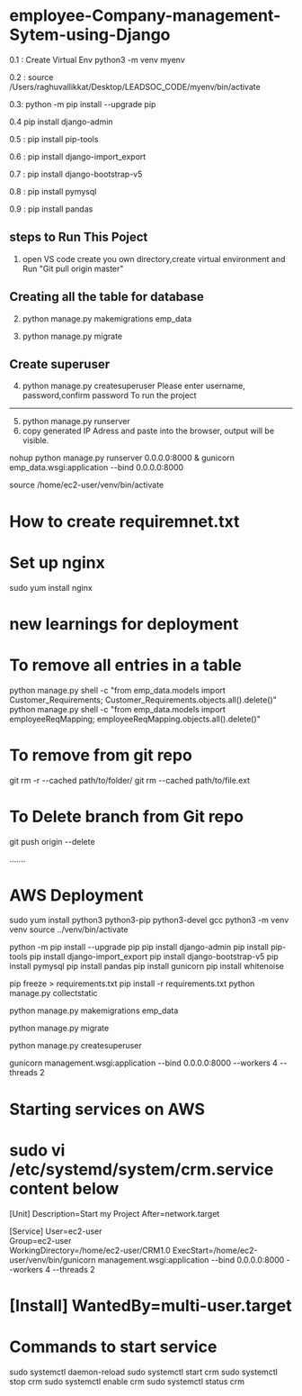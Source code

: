 # employee-Company-management-Sytem-using-Django

0.1 : Create Virtual Env
python3 -m venv myenv

0.2 : source /Users/raghuvallikkat/Desktop/LEADSOC_CODE/myenv/bin/activate

0.3: python -m pip install --upgrade pip

0.4 pip install django-admin

0.5 : pip install pip-tools

0.6 : pip install django-import_export

0.7 : pip install django-bootstrap-v5

0.8 : pip install pymysql

0.9 : pip install pandas



steps to Run This Poject
-------------------------

1. open VS code create you own directory,create virtual environment and
Run "Git pull origin master"

Creating all the table for database
--------------------------------
2. python manage.py makemigrations emp_data

3. python manage.py migrate

Create superuser
----------------
4. python manage.py createsuperuser
Please enter username, password,confirm password
To run the project
------------------

5. python manage.py runserver
6. copy generated IP Adress and paste into the browser, output will be visible. 

nohup python manage.py runserver 0.0.0.0:8000 &
gunicorn emp_data.wsgi:application --bind 0.0.0.0:8000

source /home/ec2-user/venv/bin/activate

# How to create requiremnet.txt





<!-- Note : here wsgi.py is inside management folder. Thats why management.wsgi:application is given -->

# Set up nginx
sudo yum install nginx

# new learnings for deployment





# To remove all entries in a table
python manage.py shell -c "from emp_data.models  import Customer_Requirements; Customer_Requirements.objects.all().delete()"
python manage.py shell -c "from emp_data.models  import employeeReqMapping; employeeReqMapping.objects.all().delete()"


# To remove from git repo
git rm -r --cached path/to/folder/
git rm --cached path/to/file.ext

# To Delete branch from Git repo
git push origin --delete <branch-name>


.......

AWS Deployment
==============

sudo yum install python3 python3-pip python3-devel gcc
python3 -m venv venv
source ../venv/bin/activate


python -m pip install --upgrade pip
pip install django-admin
pip install pip-tools
pip install django-import_export
pip install django-bootstrap-v5
pip install pymysql
pip install pandas
pip install gunicorn
pip install whitenoise

pip freeze > requirements.txt
pip install -r requirements.txt
python manage.py collectstatic

python manage.py makemigrations emp_data

python manage.py migrate

python manage.py createsuperuser

gunicorn management.wsgi:application --bind 0.0.0.0:8000  --workers 4 --threads 2

# Starting services on AWS
sudo vi /etc/systemd/system/crm.service
content below
====================
[Unit]
Description=Start my Project
After=network.target

[Service]
User=ec2-user  
Group=ec2-user    
WorkingDirectory=/home/ec2-user/CRM1.0
ExecStart=/home/ec2-user/venv/bin/gunicorn management.wsgi:application --bind 0.0.0.0:8000 --workers 4 --threads 2

[Install]
WantedBy=multi-user.target
=======================


# Commands to start service
sudo systemctl daemon-reload
sudo systemctl start crm
sudo systemctl stop crm
sudo systemctl enable crm
sudo systemctl status crm



